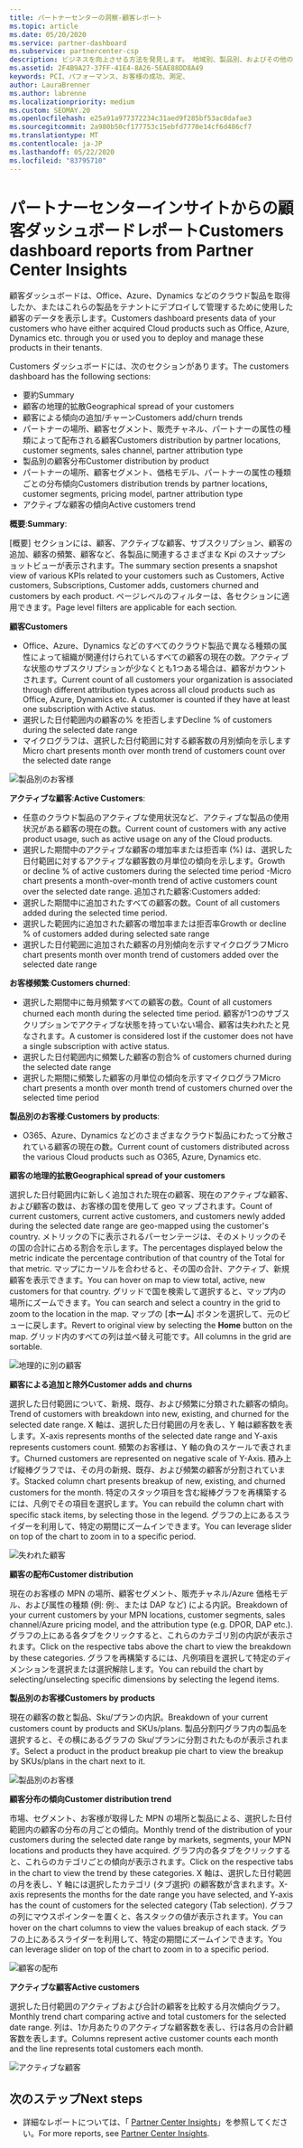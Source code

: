 ```yaml
---
title: パートナーセンターの洞察-顧客レポート
ms.topic: article
ms.date: 05/20/2020
ms.service: partner-dashboard
ms.subservice: partnercenter-csp
description: ビジネスを向上させる方法を発見します。 地域別、製品別、およびその他の属性ごとに、顧客の特定の傾向を確認します。
ms.assetid: 2F4B9A27-37FF-41E4-8A26-5EAE88DD8A49
keywords: PCI、パフォーマンス、お客様の成功、測定、
author: LauraBrenner
ms.author: labrenne
ms.localizationpriority: medium
ms.custom: SEOMAY.20
ms.openlocfilehash: e25a91a977372234c31aed9f285bf53ac8dafae3
ms.sourcegitcommit: 2a980b50cf177753c15ebfd7770e14cf6d486cf7
ms.translationtype: MT
ms.contentlocale: ja-JP
ms.lasthandoff: 05/22/2020
ms.locfileid: "83795710"
---
```

# <a name="customers-dashboard-reports-from-partner-center-insights"></a><span data-ttu-id="b799c-105">パートナーセンターインサイトからの顧客ダッシュボードレポート</span><span class="sxs-lookup"><span data-stu-id="b799c-105">Customers dashboard reports from Partner Center Insights</span></span>

<span data-ttu-id="b799c-106">顧客ダッシュボードは、Office、Azure、Dynamics などのクラウド製品を取得したか、またはこれらの製品をテナントにデプロイして管理するために使用した顧客のデータを表示します。</span><span class="sxs-lookup"><span data-stu-id="b799c-106">Customers dashboard presents data of your customers who have either acquired Cloud products such as Office, Azure, Dynamics etc. through you or used you to deploy and manage these products in their tenants.</span></span> 
 
<span data-ttu-id="b799c-107">Customers ダッシュボードには、次のセクションがあります。</span><span class="sxs-lookup"><span data-stu-id="b799c-107">The customers dashboard has the following sections:</span></span> 

- <span data-ttu-id="b799c-108">要約</span><span class="sxs-lookup"><span data-stu-id="b799c-108">Summary</span></span>  
- <span data-ttu-id="b799c-109">顧客の地理的拡散</span><span class="sxs-lookup"><span data-stu-id="b799c-109">Geographical spread of your customers</span></span> 
- <span data-ttu-id="b799c-110">顧客による傾向の追加/チャーン</span><span class="sxs-lookup"><span data-stu-id="b799c-110">Customers add/churn trends</span></span> 
- <span data-ttu-id="b799c-111">パートナーの場所、顧客セグメント、販売チャネル、パートナーの属性の種類によって配布される顧客</span><span class="sxs-lookup"><span data-stu-id="b799c-111">Customers distribution by partner locations, customer segments, sales channel, partner attribution type</span></span> 
- <span data-ttu-id="b799c-112">製品別の顧客分布</span><span class="sxs-lookup"><span data-stu-id="b799c-112">Customer distribution by product</span></span> 
- <span data-ttu-id="b799c-113">パートナーの場所、顧客セグメント、価格モデル、パートナーの属性の種類ごとの分布傾向</span><span class="sxs-lookup"><span data-stu-id="b799c-113">Customers distribution trends by partner locations, customer segments, pricing model, partner attribution type</span></span> 
- <span data-ttu-id="b799c-114">アクティブな顧客の傾向</span><span class="sxs-lookup"><span data-stu-id="b799c-114">Active customers trend</span></span> 

<span data-ttu-id="b799c-115">**概要**:</span><span class="sxs-lookup"><span data-stu-id="b799c-115">**Summary**:</span></span>

<span data-ttu-id="b799c-116">[概要] セクションには、顧客、アクティブな顧客、サブスクリプション、顧客の追加、顧客の頻繁、顧客など、各製品に関連するさまざまな Kpi のスナップショットビューが表示されます。</span><span class="sxs-lookup"><span data-stu-id="b799c-116">The summary section presents a snapshot view of various KPIs related to your customers such as Customers, Active customers, Subscriptions, Customer adds, customers churned and customers by each product.</span></span> <span data-ttu-id="b799c-117">ページレベルのフィルターは、各セクションに適用できます。</span><span class="sxs-lookup"><span data-stu-id="b799c-117">Page level filters are applicable for each section.</span></span>

<span data-ttu-id="b799c-118">**顧客**</span><span class="sxs-lookup"><span data-stu-id="b799c-118">**Customers**</span></span>

- <span data-ttu-id="b799c-119">Office、Azure、Dynamics などのすべてのクラウド製品で異なる種類の属性によって組織が関連付けられているすべての顧客の現在の数。アクティブな状態のサブスクリプションが少なくとも1つある場合は、顧客がカウントされます。</span><span class="sxs-lookup"><span data-stu-id="b799c-119">Current count of all customers your organization is associated through different attribution types across all cloud products such as Office, Azure, Dynamics etc. A customer is counted if they have at least one subscription with Active status.</span></span>  
- <span data-ttu-id="b799c-120">選択した日付範囲内の顧客の% を拒否します</span><span class="sxs-lookup"><span data-stu-id="b799c-120">Decline % of customers during the selected date range</span></span> 
- <span data-ttu-id="b799c-121">マイクログラフは、選択した日付範囲に対する顧客数の月別傾向を示します</span><span class="sxs-lookup"><span data-stu-id="b799c-121">Micro chart presents month over month trend of customers count over the selected date range</span></span>

![製品別のお客様](images/pci/customerproduct.png)

<span data-ttu-id="b799c-123">**アクティブな顧客**:</span><span class="sxs-lookup"><span data-stu-id="b799c-123">**Active Customers**:</span></span>

- <span data-ttu-id="b799c-124">任意のクラウド製品のアクティブな使用状況など、アクティブな製品の使用状況がある顧客の現在の数。</span><span class="sxs-lookup"><span data-stu-id="b799c-124">Current count of customers with any active product usage, such as active usage on any of the Cloud products.</span></span> 
- <span data-ttu-id="b799c-125">選択した期間中のアクティブな顧客の増加率または拒否率 (%) は、選択した日付範囲に対するアクティブな顧客数の月単位の傾向を示します。</span><span class="sxs-lookup"><span data-stu-id="b799c-125">Growth or decline % of active customers during the selected time period -Micro chart presents a month-over-month trend of active customers count over the selected date range.</span></span>
<span data-ttu-id="b799c-126">追加された顧客:</span><span class="sxs-lookup"><span data-stu-id="b799c-126">Customers added:</span></span>
- <span data-ttu-id="b799c-127">選択した期間中に追加されたすべての顧客の数。</span><span class="sxs-lookup"><span data-stu-id="b799c-127">Count of all customers added during the selected time period.</span></span>
- <span data-ttu-id="b799c-128">選択した範囲内に追加された顧客の増加率または拒否率</span><span class="sxs-lookup"><span data-stu-id="b799c-128">Growth or decline % of customers added during selected sate range</span></span> 
- <span data-ttu-id="b799c-129">選択した日付範囲に追加された顧客の月別傾向を示すマイクログラフ</span><span class="sxs-lookup"><span data-stu-id="b799c-129">Micro chart presents month over month trend of customers added over the selected date range</span></span> 

<span data-ttu-id="b799c-130">**お客様頻繁**:</span><span class="sxs-lookup"><span data-stu-id="b799c-130">**Customers churned**:</span></span>
- <span data-ttu-id="b799c-131">選択した期間中に毎月頻繁すべての顧客の数。</span><span class="sxs-lookup"><span data-stu-id="b799c-131">Count of all customers churned each month during the selected time period.</span></span> <span data-ttu-id="b799c-132">顧客が1つのサブスクリプションでアクティブな状態を持っていない場合、顧客は失われたと見なされます。</span><span class="sxs-lookup"><span data-stu-id="b799c-132">A customer is considered lost if the customer does not have a single subscription with active status.</span></span> 
- <span data-ttu-id="b799c-133">選択した日付範囲内に頻繁した顧客の割合</span><span class="sxs-lookup"><span data-stu-id="b799c-133">% of customers churned during the selected date range</span></span> 
- <span data-ttu-id="b799c-134">選択した期間に頻繁した顧客の月単位の傾向を示すマイクログラフ</span><span class="sxs-lookup"><span data-stu-id="b799c-134">Micro chart presents a month over month trend of customers churned over the selected time period</span></span> 
 
<span data-ttu-id="b799c-135">**製品別のお客様**:</span><span class="sxs-lookup"><span data-stu-id="b799c-135">**Customers by products**:</span></span>
- <span data-ttu-id="b799c-136">O365、Azure、Dynamics などのさまざまなクラウド製品にわたって分散されている顧客の現在の数。</span><span class="sxs-lookup"><span data-stu-id="b799c-136">Current count of customers distributed across the various Cloud products such as O365, Azure, Dynamics etc.</span></span>  

<span data-ttu-id="b799c-137">**顧客の地理的拡散**</span><span class="sxs-lookup"><span data-stu-id="b799c-137">**Geographical spread of your customers**</span></span>

<span data-ttu-id="b799c-138">選択した日付範囲内に新しく追加された現在の顧客、現在のアクティブな顧客、および顧客の数は、お客様の国を使用して geo マップされます。</span><span class="sxs-lookup"><span data-stu-id="b799c-138">Count of current customers, current active customers, and customers newly added during the selected date range are geo-mapped using the customer's country.</span></span> <span data-ttu-id="b799c-139">メトリックの下に表示されるパーセンテージは、そのメトリックのその国の合計に占める割合を示します。</span><span class="sxs-lookup"><span data-stu-id="b799c-139">The percentages displayed below the metric indicate the percentage contribution of that country of the Total for that metric.</span></span> <span data-ttu-id="b799c-140">マップにカーソルを合わせると、その国の合計、アクティブ、新規顧客を表示できます。</span><span class="sxs-lookup"><span data-stu-id="b799c-140">You can hover on map to view total, active, new customers for that country.</span></span> <span data-ttu-id="b799c-141">グリッドで国を検索して選択すると、マップ内の場所にズームできます。</span><span class="sxs-lookup"><span data-stu-id="b799c-141">You can search and select a country in the grid to zoom to the location in the map.</span></span> <span data-ttu-id="b799c-142">マップの [**ホーム**] ボタンを選択して、元のビューに戻します。</span><span class="sxs-lookup"><span data-stu-id="b799c-142">Revert to original view by selecting the **Home** button on the map.</span></span> <span data-ttu-id="b799c-143">グリッド内のすべての列は並べ替え可能です。</span><span class="sxs-lookup"><span data-stu-id="b799c-143">All columns in the grid are sortable.</span></span>  

![地理的に別の顧客](images/pci/customersgeo.png)

<span data-ttu-id="b799c-145">**顧客による追加と除外**</span><span class="sxs-lookup"><span data-stu-id="b799c-145">**Customer adds and churns**</span></span>

<span data-ttu-id="b799c-146">選択した日付範囲について、新規、既存、および頻繁に分類された顧客の傾向。</span><span class="sxs-lookup"><span data-stu-id="b799c-146">Trend of customers with breakdown into new, existing, and churned for the selected date range.</span></span> <span data-ttu-id="b799c-147">X 軸は、選択した日付範囲の月を表し、Y 軸は顧客数を表します。</span><span class="sxs-lookup"><span data-stu-id="b799c-147">X-axis represents months of the selected date range and Y-axis represents customers count.</span></span> <span data-ttu-id="b799c-148">頻繁のお客様は、Y 軸の負のスケールで表されます。</span><span class="sxs-lookup"><span data-stu-id="b799c-148">Churned customers are represented on negative scale of Y-Axis.</span></span> <span data-ttu-id="b799c-149">積み上げ縦棒グラフでは、その月の新規、既存、および頻繁の顧客が分割されています。</span><span class="sxs-lookup"><span data-stu-id="b799c-149">Stacked column chart presents breakup of new, existing, and churned customers for the month.</span></span> <span data-ttu-id="b799c-150">特定のスタック項目を含む縦棒グラフを再構築するには、凡例でその項目を選択します。</span><span class="sxs-lookup"><span data-stu-id="b799c-150">You can rebuild the column chart with specific stack items, by selecting those in the legend.</span></span> <span data-ttu-id="b799c-151">グラフの上にあるスライダーを利用して、特定の期間にズームインできます。</span><span class="sxs-lookup"><span data-stu-id="b799c-151">You can leverage slider on top of the chart to zoom in to a specific period.</span></span> 

![失われた顧客](images/pci/customerslost.png)

<span data-ttu-id="b799c-153">**顧客の配布**</span><span class="sxs-lookup"><span data-stu-id="b799c-153">**Customer distribution**</span></span>

<span data-ttu-id="b799c-154">現在のお客様の MPN の場所、顧客セグメント、販売チャネル/Azure 価格モデル、および属性の種類 (例: 例:、または DAP など) による内訳。</span><span class="sxs-lookup"><span data-stu-id="b799c-154">Breakdown of your current customers by your MPN locations, customer segments, sales channel/Azure pricing model, and the attribution type (e.g. DPOR, DAP etc.).</span></span> <span data-ttu-id="b799c-155">グラフの上にある各タブをクリックすると、これらのカテゴリ別の内訳が表示されます。</span><span class="sxs-lookup"><span data-stu-id="b799c-155">Click on the respective tabs above the chart to view the breakdown by these categories.</span></span> <span data-ttu-id="b799c-156">グラフを再構築するには、凡例項目を選択して特定のディメンションを選択または選択解除します。</span><span class="sxs-lookup"><span data-stu-id="b799c-156">You can rebuild the chart by selecting/unselecting specific dimensions by selecting the legend items.</span></span> 

<span data-ttu-id="b799c-157">**製品別のお客様**</span><span class="sxs-lookup"><span data-stu-id="b799c-157">**Customers by products**</span></span>

<span data-ttu-id="b799c-158">現在の顧客の数と製品、Sku/プランの内訳。</span><span class="sxs-lookup"><span data-stu-id="b799c-158">Breakdown of your current customers count by products and SKUs/plans.</span></span> <span data-ttu-id="b799c-159">製品分割円グラフ内の製品を選択すると、その横にあるグラフの Sku/プランに分割されたものが表示されます。</span><span class="sxs-lookup"><span data-stu-id="b799c-159">Select a product in the product breakup pie chart to view the breakup by SKUs/plans in the chart next to it.</span></span>

![製品別のお客様](images/pci/customerbyprod.png)

<span data-ttu-id="b799c-161">**顧客分布の傾向**</span><span class="sxs-lookup"><span data-stu-id="b799c-161">**Customer distribution trend**</span></span> 

<span data-ttu-id="b799c-162">市場、セグメント、お客様が取得した MPN の場所と製品による、選択した日付範囲内の顧客の分布の月ごとの傾向。</span><span class="sxs-lookup"><span data-stu-id="b799c-162">Monthly trend of the distribution of your customers during the selected date range by markets, segments, your MPN locations and products they have acquired.</span></span> <span data-ttu-id="b799c-163">グラフ内の各タブをクリックすると、これらのカテゴリごとの傾向が表示されます。</span><span class="sxs-lookup"><span data-stu-id="b799c-163">Click on the respective tabs in the chart to view the trend by these categories.</span></span> <span data-ttu-id="b799c-164">X 軸は、選択した日付範囲の月を表し、Y 軸には選択したカテゴリ (タブ選択) の顧客数が含まれます。</span><span class="sxs-lookup"><span data-stu-id="b799c-164">X-axis represents the months for the date range you have selected, and Y-axis has the count of customers for the selected category (Tab selection).</span></span> <span data-ttu-id="b799c-165">グラフの列にマウスポインターを置くと、各スタックの値が表示されます。</span><span class="sxs-lookup"><span data-stu-id="b799c-165">You can hover on the chart columns to view the values breakup of each stack.</span></span> <span data-ttu-id="b799c-166">グラフの上にあるスライダーを利用して、特定の期間にズームインできます。</span><span class="sxs-lookup"><span data-stu-id="b799c-166">You can leverage slider on top of the chart to zoom in to a specific period.</span></span>   

![顧客の配布](images/pci/customerdistri.png)

<span data-ttu-id="b799c-168">**アクティブな顧客**</span><span class="sxs-lookup"><span data-stu-id="b799c-168">**Active customers**</span></span>

<span data-ttu-id="b799c-169">選択した日付範囲のアクティブおよび合計の顧客を比較する月次傾向グラフ。</span><span class="sxs-lookup"><span data-stu-id="b799c-169">Monthly trend chart comparing active and total customers for the selected date range.</span></span> <span data-ttu-id="b799c-170">列は、1か月あたりのアクティブな顧客数を表し、行は各月の合計顧客数を表します。</span><span class="sxs-lookup"><span data-stu-id="b799c-170">Columns represent active customer counts each month and the line represents total customers each month.</span></span> 

![アクティブな顧客](images/pci/activecustomer.png)

## <a name="next-steps"></a><span data-ttu-id="b799c-172">次のステップ</span><span class="sxs-lookup"><span data-stu-id="b799c-172">Next steps</span></span>

- <span data-ttu-id="b799c-173">詳細なレポートについては、「 [Partner Center Insights](partner-center-insights.md)」を参照してください。</span><span class="sxs-lookup"><span data-stu-id="b799c-173">For more reports, see [Partner Center Insights](partner-center-insights.md).</span></span>

